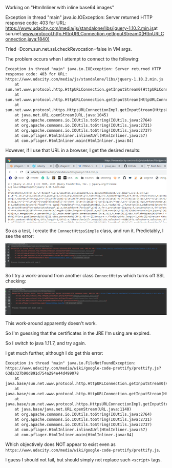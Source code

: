 Working on "HtmlInliner with inline base64 images"

Exception in thread "main" java.io.IOException: Server returned HTTP response code: 403 for URL: https://www.udacity.com/media/js/standalone/libs/jquery-1.10.2.min.js
​	at sun.net.www.protocol.http.HttpURLConnection.getInputStream0(HttpURLConnection.java:1840)

Tried -Dcom.sun.net.ssl.checkRevocation=false in VM args.

The problem occurs when I attempt to connect to the following:

```
Exception in thread "main" java.io.IOException: Server returned HTTP response code: 403 for URL: https://www.udacity.com/media/js/standalone/libs/jquery-1.10.2.min.js
	at sun.net.www.protocol.http.HttpURLConnection.getInputStream0(HttpURLConnection.java:1840)
	at sun.net.www.protocol.http.HttpURLConnection.getInputStream(HttpURLConnection.java:1441)
	at sun.net.www.protocol.https.HttpsURLConnectionImpl.getInputStream(HttpsURLConnectionImpl.java:254)
	at java.net.URL.openStream(URL.java:1045)
	at org.apache.commons.io.IOUtils.toString(IOUtils.java:2764)
	at org.apache.commons.io.IOUtils.toString(IOUtils.java:2721)
	at org.apache.commons.io.IOUtils.toString(IOUtils.java:2737)
	at com.pflager.HtmlInliner.inlineAUrl(HtmlInliner.java:57)
	at com.pflager.HtmlInliner.main(HtmlInliner.java:84)
```

However, if I use that URL in a browser, I get the desired results:

![1595902145228](assets/1595902145228.png)



So as a test, I create the `ConnectHttpsSimple` class, and run it.  Predictably, I see the error:

![1595902407094](assets/1595902407094.png)



So I try a work-around from another class `ConnectHttps` which turns off SSL checking:

![1595902544174](assets/1595902544174.png)

This work-around apparently doesn't work.



So I'm guessing that the certificates in the JRE I'm using are expired.



So I switch to java 1.11.7, and try again.

I get much further, although I do get this error:

```
Exception in thread "main" java.io.FileNotFoundException: https://www.udacity.com/media/wiki/google-code-prettify/prettify.js?63da327b90d891d754a294e44d499078
	at java.base/sun.net.www.protocol.http.HttpURLConnection.getInputStream0(HttpURLConnection.java:1915)
	at java.base/sun.net.www.protocol.http.HttpURLConnection.getInputStream(HttpURLConnection.java:1515)
	at java.base/sun.net.www.protocol.https.HttpsURLConnectionImpl.getInputStream(HttpsURLConnectionImpl.java:250)
	at java.base/java.net.URL.openStream(URL.java:1140)
	at org.apache.commons.io.IOUtils.toString(IOUtils.java:2764)
	at org.apache.commons.io.IOUtils.toString(IOUtils.java:2721)
	at org.apache.commons.io.IOUtils.toString(IOUtils.java:2737)
	at com.pflager.HtmlInliner.inlineAUrl(HtmlInliner.java:57)
	at com.pflager.HtmlInliner.main(HtmlInliner.java:84)
```

Which objectively does NOT appear to exist even as `https://www.udacity.com/media/wiki/google-code-prettify/prettify.js`.

I guess I should not fail, but should simply not replace such `<script>` tags.


